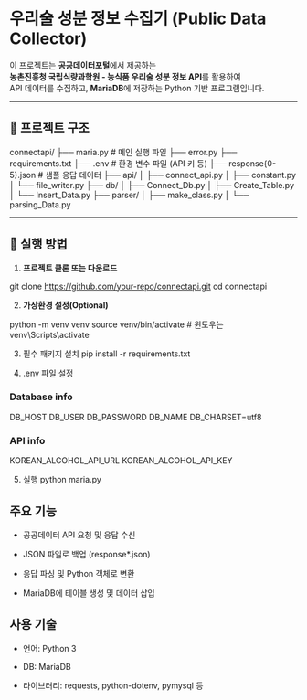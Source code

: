 # 우리술 성분 정보 수집기 (Public Data Collector)

이 프로젝트는 **공공데이터포털**에서 제공하는  
**농촌진흥청 국립식량과학원 - 농식품 우리술 성분 정보 API**를 활용하여  
API 데이터를 수집하고, **MariaDB**에 저장하는 Python 기반 프로그램입니다.

---

## 📁 프로젝트 구조

connectapi/
├── maria.py                  # 메인 실행 파일
├── error.py
├── requirements.txt
├── .env                      # 환경 변수 파일 (API 키 등)
├── response{0-5}.json        # 샘플 응답 데이터
├── api/
│   ├── connect_api.py
│   ├── constant.py
│   └── file_writer.py
├── db/
│   ├── Connect_Db.py
│   ├── Create_Table.py
│   └── Insert_Data.py
├── parser/
│   ├── make_class.py
│   └── parsing_Data.py

---

## 🚀 실행 방법

1. **프로젝트 클론 또는 다운로드**


git clone https://github.com/your-repo/connectapi.git
cd connectapi

2. **가상환경 설정(Optional)**

python -m venv venv
source venv/bin/activate  # 윈도우는 venv\Scripts\activate

3. 필수 패키지 설치
pip install -r requirements.txt

4. .env 파일 설정
### Database info
DB_HOST
DB_USER
DB_PASSWORD
DB_NAME
DB_CHARSET=utf8

### API info
KOREAN_ALCOHOL_API_URL
KOREAN_ALCOHOL_API_KEY

5. 실행
python maria.py

## 주요 기능
* 공공데이터 API 요청 및 응답 수신

* JSON 파일로 백업 (response*.json)

* 응답 파싱 및 Python 객체로 변환

* MariaDB에 테이블 생성 및 데이터 삽입

## 사용 기술

* 언어: Python 3

* DB: MariaDB

* 라이브러리: requests, python-dotenv, pymysql 등